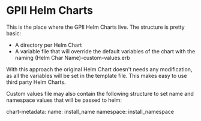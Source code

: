 GPII Helm Charts
================

This is the place where the GPII Helm Charts live. The structure is pretty
basic:

- A directory per Helm Chart
- A variable file that will override the default variables of the chart with the naming (Helm Char Name)-custom-values.erb

With this approach the original Helm Chart doesn't needs any modification, as
all the variables will be set in the template file. This makes easy to use third
party Helm Charts.

Custom values file may also contain the following structure to set name and namespace values that will be passed to helm:

chart-metadata:
  name: install_name
  namespace: install_namespace
